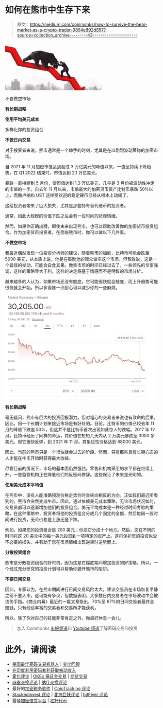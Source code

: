 # 如何在熊市中生存下来

> 原文：<https://medium.com/coinmonks/how-to-survive-the-bear-market-as-a-crypto-trader-9894e892d857?source=collection_archive---------43----------------------->

![](img/dc6ace8df605e433f79f5cef698a9dc1.png)

不要做空市场

**有长期战略**

**使用平均美元成本**

多样化你的投资组合

**不做日内交易**

对于投资者来说，熊市通常是一个棘手的时刻，尤其是在以剧烈波动著称的加密市场。

自 2021 年 11 月加密市值达到超过 3 万亿美元的峰值以来，一直呈持续下降趋势，在 Q1 2022 结束时，市值达到 2.1 万亿美元。

暴跌一直持续到 5 月份，使市值达到 1.3 万亿美元，几乎是 3 月份被波动性冲走的市值的一半。自去年 11 月以来，市值最大的加密货币资产比特币暴跌 50%以上，而像卢纳和 UST 这样受欢迎的稳定硬币已经从根本上动摇了。

这给投资者带来了巨大损失，尤其是那些持有替代硬币的投资者。

通常，如此大规模的价值下跌之后会有一段时间的悲观情绪。

然而，如果你正确出牌，即使未来出现熊市，也可以帮助改善你的加密货币投资组合。作为加密货币投资者，在面临熊市时，你可以做以下几件事。

**不做空市场**

我最近偶然发现一位投资分析师的建议，随着熊市的加剧，比特币可能会跌至 5000 美元，从本质上说，他是在鼓励他的观众做空这个市场。但我敢说，这是一个错误的举动，可能会自食其果。做空市场的时间已经过去了。一些领先的专家强调，这样的策略弊大于利，这样的决定将基于情感而不是明智的市场分析。

越来越多的人认为，如果市场还没有触底，它可能很快就会触底，而上升趋势可能很快就会开始。所以多锻炼一点耐心可以减少你的一些麻烦。

![](img/d8028d5e1dc95d914c7a2d99f8f40dd9.png)

**有长期战略**

毫无疑问，熊市有巨大的投资回报潜力，但对粗心的交易者来说也有致命的后果。因此，用一个长期计划来接近市场是有好处的。目前，比特币的价值已较去年 11 月的峰值下跌逾 50%，但这并不是比特币首次出现如此惊人的跌幅。2017 年 12 月，比特币经历了同样的命运，其价值在短短几天内从 2 万美元暴跌至 3000 多美元。但它很快反弹，到 2021 年 11 月，其象征性价格达到 68000 美元。

因此，当前的熊市只是一个很快就会过去的阶段。然而，只有那些具有长期心态的人才能在牛市开始时获得最大收益。

尽管目前的情况下，市场的基本面仍然强劲，零售和机构采用的水平都在继续上升，一些监管机构正在降低他们的反密码修辞。这些保证了未来是光明的。

**使用美元成本平均值**

在熊市中，没有人能准确预测价格走势何时会转向相反的方向。正如我们最近所看到的，熊市会突然变成牛市。因此，通过依赖美元成本策略，无论市场状况如何，交易员都可以逐渐增加他们的投资组合。美元平均成本是一种经过时间考验的策略，在这种策略中，投资者将他的投资组合分成几个固定的金额，然后每隔一段时间进行投资，无论价格是上涨还是下跌。

例如，如果您的投资组合是 200 美元；你把它分成十个地方。然后，您在不同的时间将这 20 美元中的每一美元投资到一项特定的资产上。这将保护您的投资免受不必要的损失，并有助于您在市场情绪出现逆转时逆势而上。

**分散投资组合**

熊市是分散投资组合的好时机，因为这是在探底期间增加投资的好策略。所以，一个经过充分研究的投资计划可以帮助你避开熊市的陷阱。

**不要日间交易**

因此，专家认为，在熊市期间进行日间交易风险太大，建议交易员在市场恢复平静之前不要入市。这可能有争议，但数据表明，大多数日内交易者在市场波动中会被烫伤手指。《商业内幕》最近的一篇文章指出，70%至 97%的日间交易者最终会赔钱。只有经验丰富的交易者和交易所才能获利。

所以，除了你对自己的技能非常肯定之外，你最好休息一会儿。

> 加入 Coinmonks [电报频道](https://t.me/coincodecap)和 [Youtube 频道](https://www.youtube.com/c/coinmonks/videos)了解密码交易和投资

# 此外，请阅读

*   [美国最佳密码交易机器人](https://coincodecap.com/crypto-trading-bots-in-the-us) | [变化回顾](https://coincodecap.com/changelly-review)
*   [在印度利用密码套利获取被动收入](https://coincodecap.com/crypto-arbitrage-in-india)
*   [霍比评论](https://coincodecap.com/huobi-review) | [OKEx 保证金交易](https://coincodecap.com/okex-margin-trading) | [期货交易](https://coincodecap.com/futures-trading)
*   [麻雀交换评论](https://coincodecap.com/sparrow-exchange-review) | [纳什交换评论](https://coincodecap.com/nash-exchange-review)
*   最好的[加密税务软件](/coinmonks/best-crypto-tax-tool-for-my-money-72d4b430816b) | [CoinTracking 评论](/coinmonks/cointracking-review-a-reliable-cryptocurrency-tax-software-5114e3eb5737)
*   [Stackedinvest 评论](https://coincodecap.com/stackedinvest-review) | [北海巨妖评论](/coinmonks/kraken-review-6165fc1056ac) | [bitFlyer 评论](https://coincodecap.com/bitflyer-review)
*   最佳[加密借贷平台](/coinmonks/top-5-crypto-lending-platforms-in-2020-that-you-need-to-know-a1b675cec3fa) | [杠杆代币](/coinmonks/leveraged-token-3f5257808b22)